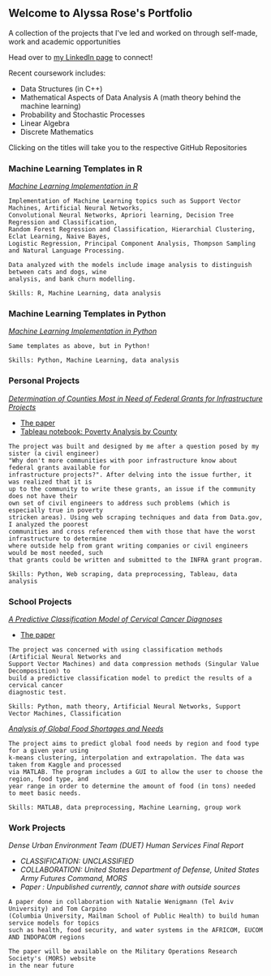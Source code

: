 ## Welcome to Alyssa Rose's Portfolio

A collection of the projects that I've led and worked on through self-made, work and academic opportunities

Head over to [my LinkedIn page](https://www.linkedin.com/in/alyssa-rose) to connect!

Recent coursework includes:
  - Data Structures (in C++)
  - Mathematical Aspects of Data Analysis A (math theory behind the machine learning)
  - Probability and Stochastic Processes
  - Linear Algebra
  - Discrete Mathematics

Clicking on the titles will take you to the respective GitHub Repositories

### Machine Learning Templates in R
[_Machine Learning Implementation in R_](https://github.com/alyssa-rose/Machine-Learning-R)
````
Implementation of Machine Learning topics such as Support Vector Machines, Artificial Neural Networks,
Convolutional Neural Networks, Apriori learning, Decision Tree Regression and Classification,
Random Forest Regression and Classification, Hierarchial Clustering, Eclat Learning, Naive Bayes,
Logistic Regression, Principal Component Analysis, Thompson Sampling and Natural Language Processing. 

Data analyzed with the models include image analysis to distinguish between cats and dogs, wine
analysis, and bank churn modelling.

Skills: R, Machine Learning, data analysis
````
### Machine Learning Templates in Python
[_Machine Learning Implementation in Python_](https://github.com/alyssa-rose/Machine-Learning-Python)
````
Same templates as above, but in Python!

Skills: Python, Machine Learning, data analysis
````

### Personal Projects

[_Determination of Counties Most in Need of Federal Grants for Infrastructure Projects_](https://github.com/alyssa-rose/Grant-Funding-)
  - [The paper](https://drive.google.com/file/d/1aZ3uGdiP0iX4fjXO-qjjTwy-4VHwOfaf/view?usp=sharing)
  - [Tableau notebook: Poverty Analysis by County](https://us-east-1.online.tableau.com/#/site/alyssarose/home)
````
The project was built and designed by me after a question posed by my sister (a civil engineer) 
"Why don't more communities with poor infrastructure know about federal grants available for
infrastructure projects?". After delving into the issue further, it was realized that it is
up to the community to write these grants, an issue if the community does not have their
own set of civil engineers to address such problems (which is especially true in poverty
stricken areas). Using web scraping techniques and data from Data.gov, I analyzed the poorest
communities and cross referenced them with those that have the worst infrastructure to determine
where outside help from grant writing companies or civil engineers would be most needed, such
that grants could be written and submitted to the INFRA grant program.

Skills: Python, Web scraping, data preprocessing, Tableau, data analysis
````


### School Projects

[_A Predictive Classification Model of Cervical Cancer Diagnoses_](https://github.com/alyssa-rose/Cervical-Cancer-Analysis)
  - [The paper](https://drive.google.com/file/d/1pVQnFLAQtbFUBalW_boQqgovmGz-N-N1/view?usp=sharing)
  
````
The project was concerned with using classification methods (Artificial Neural Networks and 
Support Vector Machines) and data compression methods (Singular Value Decomposition) to 
build a predictive classification model to predict the results of a cervical cancer 
diagnostic test.

Skills: Python, math theory, Artificial Neural Networks, Support Vector Machines, Classification
````

[_Analysis of Global Food Shortages and Needs_](https://github.com/alyssa-rose/Final-Project-Backup)
````
The project aims to predict global food needs by region and food type for a given year using 
k-means clustering, interpolation and extrapolation. The data was taken from Kaggle and processed 
via MATLAB. The program includes a GUI to allow the user to choose the region, food type, and 
year range in order to determine the amount of food (in tons) needed to meet basic needs.

Skills: MATLAB, data preprocessing, Machine Learning, group work
````
### Work Projects

_Dense Urban Environment Team (DUET) Human Services Final Report_
 * _CLASSIFICATION: UNCLASSIFIED_
 * _COLLABORATION: United States Department of Defense, United States Army Futures Command, MORS_
 * _Paper : Unpublished currently, cannot share with outside sources_
````
A paper done in collaboration with Natalie Wenigmann (Tel Aviv University) and Tom Carpino
(Columbia University, Mailman School of Public Health) to build human service models for topics
such as health, food security, and water systems in the AFRICOM, EUCOM AND INDOPACOM regions

The paper will be available on the Military Operations Research Society's (MORS) website 
in the near future
````
````



